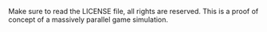 Make sure to read the LICENSE file, all rights are reserved.
This is a proof of concept of a massively parallel game simulation.
